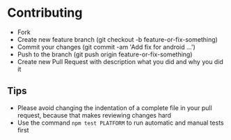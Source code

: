 
# Contributing

* Fork
* Create new feature branch (git checkout -b feature-or-fix-something)
* Commit your changes (git commit -am 'Add fix for android ...')
* Push to the branch (git push origin feature-or-fix-something)
* Create new Pull Request with description what you did and why you did it

## Tips
* Please avoid changing the indentation of a complete file in your pull request, because that makes reviewing changes hard
* Use the command `npm test PLATFORM` to run automatic and manual tests first


